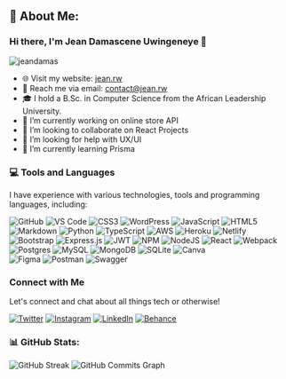 ## 💫 About Me: 
### Hi there, I'm Jean Damascene Uwingeneye 👋
<p align="left"> 
  <img src="https://komarev.com/ghpvc/?username=jeandamas&label=Profile%20views&color=blue&style=flat" alt="jeandamas" /> 
</p>

- 🌐 Visit my website: [jean.rw](https://jean.rw/)
- 📧 Reach me via email: contact@jean.rw
- 🎓 I hold a B.Sc. in Computer Science from the African Leadership University.
- 🔭 I’m currently working on online store API
- 👯 I’m looking to collaborate on React Projects
- 🤝 I’m looking for help with UX/UI
- 🌱 I’m currently learning Prisma

### 💻 Tools and Languages

I have experience with various technologies, tools and programming languages, including:

![GitHub](https://img.shields.io/badge/-GitHub-181717?logo=github&logoColor=white&labelColor=181717&style=flat-square)
![VS Code](https://img.shields.io/badge/-VS%20Code-007ACC?logo=visual-studio-code&logoColor=white&labelColor=007ACC&style=flat-square)
![CSS3](https://img.shields.io/badge/-CSS3-1572B6?logo=css3&logoColor=white&labelColor=1572B6&style=flat-square)
![WordPress](https://img.shields.io/badge/-WordPress-21759B?logo=wordpress&logoColor=white&labelColor=21759B&style=flat-square)
![JavaScript](https://img.shields.io/badge/javascript-%23323330.svg?style=flat-square&logo=javascript&logoColor=%23F7DF1E) 
![HTML5](https://img.shields.io/badge/html5-%23E34F26.svg?style=flat-square&logo=html5&logoColor=white) 
![Markdown](https://img.shields.io/badge/markdown-%23000000.svg?style=flat-square&logo=markdown&logoColor=white)
![Python](https://img.shields.io/badge/python-3670A0?style=flat-square&logo=python&logoColor=ffdd54) 
![TypeScript](https://img.shields.io/badge/typescript-%23007ACC.svg?style=flat-square&logo=typescript&logoColor=white) 
![AWS](https://img.shields.io/badge/AWS-%23FF9900.svg?style=flat-square&logo=amazon-aws&logoColor=white) 
![Heroku](https://img.shields.io/badge/heroku-%23430098.svg?style=flat-square&logo=heroku&logoColor=white) 
![Netlify](https://img.shields.io/badge/netlify-%23000000.svg?style=flat-square&logo=netlify&logoColor=#00C7B7) 
![Bootstrap](https://img.shields.io/badge/bootstrap-%23563D7C.svg?style=flat-square&logo=bootstrap&logoColor=white) 
![Express.js](https://img.shields.io/badge/express.js-%23404d59.svg?style=flat-square&logo=express&logoColor=%2361DAFB) 
![JWT](https://img.shields.io/badge/JWT-black?style=flat-square&logo=JSON%20web%20tokens) 
![NPM](https://img.shields.io/badge/NPM-%23000000.svg?style=flat-square&logo=npm&logoColor=white) 
![NodeJS](https://img.shields.io/badge/node.js-6DA55F?style=flat-square&logo=node.js&logoColor=white) 
![React](https://img.shields.io/badge/react-%2320232a.svg?style=flat-square&logo=react&logoColor=%2361DAFB) 
![Webpack](https://img.shields.io/badge/webpack-%238DD6F9.svg?style=flat-square&logo=webpack&logoColor=black)
![Postgres](https://img.shields.io/badge/postgres-%23316192.svg?style=flat-square&logo=postgresql&logoColor=white) 
![MySQL](https://img.shields.io/badge/mysql-%2300f.svg?style=flat-square&logo=mysql&logoColor=white) 
![MongoDB](https://img.shields.io/badge/MongoDB-%234ea94b.svg?style=flat-square&logo=mongodb&logoColor=white) 
![SQLite](https://img.shields.io/badge/sqlite-%2307405e.svg?style=flat-square&logo=sqlite&logoColor=white) 
![Canva](https://img.shields.io/badge/Canva-%2300C4CC.svg?style=flat-square&logo=Canva&logoColor=white) 	
![Figma](https://img.shields.io/badge/figma-%23F24E1E.svg?style=flat-square&logo=figma&logoColor=white) 
![Postman](https://img.shields.io/badge/Postman-FF6C37?style=flat-square&logo=postman&logoColor=white) 
![Swagger](https://img.shields.io/badge/-Swagger-%23Clojure?style=flat-square&logo=swagger&logoColor=white)

### Connect with Me

Let's connect and chat about all things tech or otherwise!

[![Twitter](https://img.shields.io/badge/-Twitter-1DA1F2?logo=twitter&logoColor=white&labelColor=1DA1F2&style=for-the-badge)](https://twitter.com/jean_damascen)
[![Instagram](https://img.shields.io/badge/-Instagram-E4405F?logo=instagram&logoColor=white&labelColor=E4405F&style=for-the-badge)](https://instagram.com/jean_damascene_u)
[![LinkedIn](https://img.shields.io/badge/-LinkedIn-0077B5?logo=linkedin&logoColor=white&labelColor=0077B5&style=for-the-badge)](https://linkedin.com/in/jean-damascene)
[![Behance](https://img.shields.io/badge/-Behance-1769FF?logo=behance&logoColor=white&labelColor=1769FF&style=for-the-badge)](https://www.behance.net/jeandamascene)
<br/>

### 📊 GitHub Stats:
![GitHub Streak](https://github-readme-streak-stats.herokuapp.com/?user=jeandamas&theme=radical&hide_border=true&mode=weekly)
![GitHub Commits Graph](https://github-readme-activity-graph.cyclic.app/graph?username=jeandamas&bg_color=1c1917&color=ffffff&line=0891b2&point=ffffff&area_color=1c1917&area=true&hide_border=true&custom_title=GitHub%20Commits%20Graph)
